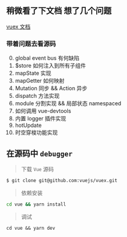 
## 稍微看了下文档 想了几个问题

[vuex 文档](https://vuex.vuejs.org/zh/)

### 带着问题去看源码

0. global event bus 有何缺陷
1. $store 如何注入到所有子组件
2. mapState 实现
3. mapGetter 如何映射
4. Mutation 同步 && Action 异步
5. dispatch 方法实现
6. module 分割实现 && 局部状态 namespaced
7. 如何调用 vue-devtools
8. 内置 logger 插件实现
9. hotUpdate
10. 时空穿梭功能实现

## 在源码中 `debugger`

> 下载 `Vue` 源码

```bash
$ git clone git@github.com:vuejs/vuex.git
```

> 依赖安装
```bash
cd vue && yarn install
```

> 调试
```base
cd vue && yarn dev
```

